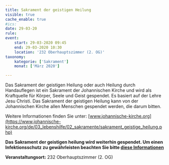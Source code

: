 ```yaml
---
title: Sakrament der geistigen Heilung
visible: true
cache_enable: true
#ics: 
date: 29-03-20
rule: 
event:
	start: 29-03-2020 09:45
	end: 29-03-2020 10:30
	location: '232 Oberhauptszimmer (2. OG)'
taxonomy:
	kategorie: ['Sakrament']
	monat: ['März 2020']

---
```

Das Sakrament der geistigen Heilung oder auch Heilung durch Handauflegen ist ein Sakrament der Johannischen Kirche und wird als Kraftquelle für Körper, Seele und Geist gespendet. Es basiert auf der Lehre Jesu Christi. Das Sakrament der geistigen Heilung kann von der Johannischen Kirche allen Menschen gespendet werden, die darum bitten.

Weitere Informationen finden Sie unter: [www.johannische-kirche.org](https://www.johannische-kirche.org/de/03_lebenshilfe/02_sakramente/sakrament_geistige_heilung.php)

**Das Sakrament der geistigen heilung wird weiterhin gespendet. Um einen Infektionsschutz zu gewährleisten beachten Sie bitte [diese Informationen](https://smh-gemeinden.de/news/informationen-zum-sakrament-der-geistigen-heilung-im-st-michaels-heim)**



**Veranstaltungsort:** 232 Oberhauptszimmer (2. OG)

